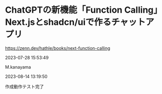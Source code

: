 # ChatGPTの新機能「Function Calling」Next.jsとshadcn/uiで作るチャットアプリ

https://zenn.dev/hathle/books/next-function-calling


2023-07-28 15:53:49

M.kanayama

2023-08-14 13:19:50

作成動作テスト完了

